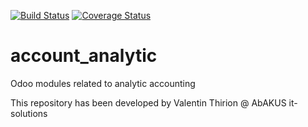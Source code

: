 [![Build Status](https://travis-ci.org/abakus-it/account_analytic.svg?branch=9.0)](https://travis-ci.org/abakus-it/account_analytic)
[![Coverage Status](https://coveralls.io/repos/abakus-it/account_analytic/badge.png?branch=9.0)](https://coveralls.io/r/abakus-it/account_analytic?branch=9.0)

# account_analytic
Odoo modules related to analytic accounting

This repository has been developed by Valentin Thirion @ AbAKUS it-solutions
